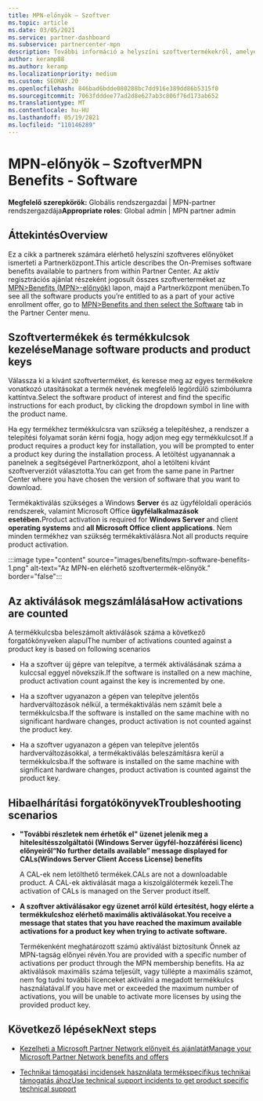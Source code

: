 ```yaml
---
title: MPN-előnyök – Szoftver
ms.topic: article
ms.date: 03/05/2021
ms.service: partner-dashboard
ms.subservice: partnercenter-mpn
description: További információ a helyszíni szoftvertermékekről, amelyek Microsoft Partner Network (MPN) előnyei
author: keramp88
ms.author: keramp
ms.localizationpriority: medium
ms.custom: SEOMAY.20
ms.openlocfilehash: 846bad6bdde080288bc7dd916e389dd86b5315f0
ms.sourcegitcommit: 7063fdddee77ad2d8e627ab3c806f76d173ab652
ms.translationtype: MT
ms.contentlocale: hu-HU
ms.lasthandoff: 05/19/2021
ms.locfileid: "110146289"
---
```

# <a name="mpn-benefits---software"></a><span data-ttu-id="2b561-103">MPN-előnyök – Szoftver</span><span class="sxs-lookup"><span data-stu-id="2b561-103">MPN Benefits - Software</span></span>

<span data-ttu-id="2b561-104">**Megfelelő szerepkörök:** Globális rendszergazdai | MPN-partner rendszergazdája</span><span class="sxs-lookup"><span data-stu-id="2b561-104">**Appropriate roles**: Global admin | MPN partner admin</span></span>

## <a name="overview"></a><span data-ttu-id="2b561-105">Áttekintés</span><span class="sxs-lookup"><span data-stu-id="2b561-105">Overview</span></span>

<span data-ttu-id="2b561-106">Ez a cikk a partnerek számára elérhető helyszíni szoftveres előnyöket ismerteti a Partnerközpont.</span><span class="sxs-lookup"><span data-stu-id="2b561-106">This article describes the On-Premises software benefits available to partners from within Partner Center.</span></span> <span data-ttu-id="2b561-107">Az aktív regisztrációs ajánlat részeként jogosult összes szoftverterméket az  [MPN>Benefits (MPN>-előnyök)](https://partner.microsoft.com/dashboard/mpn/membership/benefits/software) lapon, majd a Partnerközpont menüben.</span><span class="sxs-lookup"><span data-stu-id="2b561-107">To see all the software products you’re entitled to as a part of your active enrollment offer, go to  [MPN>Benefits and then select the Software](https://partner.microsoft.com/dashboard/mpn/membership/benefits/software) tab in the Partner Center menu.</span></span>  

## <a name="manage-software-products-and-product-keys"></a><span data-ttu-id="2b561-108">Szoftvertermékek és termékkulcsok kezelése</span><span class="sxs-lookup"><span data-stu-id="2b561-108">Manage software products and product keys</span></span>

<span data-ttu-id="2b561-109">Válassza ki a kívánt szoftverterméket, és keresse meg az egyes termékekre vonatkozó utasításokat a termék nevének megfelelő legördülő szimbólumra kattintva.</span><span class="sxs-lookup"><span data-stu-id="2b561-109">Select the software product of  interest and find the specific instructions for each product, by clicking the dropdown symbol in line with the product name.</span></span>

<span data-ttu-id="2b561-110">Ha egy termékhez termékkulcsra van szükség a telepítéshez, a rendszer a telepítési folyamat során kérni fogja, hogy adjon meg egy termékkulcsot.</span><span class="sxs-lookup"><span data-stu-id="2b561-110">If a product requires a product key for installation, you will be prompted to enter a product key during the installation process.</span></span> <span data-ttu-id="2b561-111">A letöltést ugyanannak a panelnek a segítségével Partnerközpont, ahol a letölteni kívánt szoftververziót választotta.</span><span class="sxs-lookup"><span data-stu-id="2b561-111">You can get from the same pane in Partner Center where you have chosen the version of software that you want to download.</span></span>

<span data-ttu-id="2b561-112">Termékaktiválás szükséges a Windows  **Server** és az ügyféloldali operációs rendszerek, valamint Microsoft Office **ügyfélalkalmazások esetében.**</span><span class="sxs-lookup"><span data-stu-id="2b561-112">Product activation is required for **Windows Server** and client **operating systems** and **all Microsoft Office client applications**.</span></span> <span data-ttu-id="2b561-113">Nem minden termékhez van szükség termékaktiválásra.</span><span class="sxs-lookup"><span data-stu-id="2b561-113">Not all products require product activation.</span></span>

:::image type="content" source="images/benefits/mpn-software-benefits-1.png" alt-text="Az MPN-en elérhető szoftvertermék-előnyök." border="false":::

## <a name="how-activations-are-counted"></a><span data-ttu-id="2b561-115">Az aktiválások megszámlálása</span><span class="sxs-lookup"><span data-stu-id="2b561-115">How activations are counted</span></span>

<span data-ttu-id="2b561-116">A termékkulcsba beleszámolt aktiválások száma a következő forgatókönyveken alapul</span><span class="sxs-lookup"><span data-stu-id="2b561-116">The number of activations counted against a product key is based on following scenarios</span></span>

- <span data-ttu-id="2b561-117">Ha a szoftver új gépre van telepítve, a termék aktiválásának száma a kulccsal eggyel növekszik.</span><span class="sxs-lookup"><span data-stu-id="2b561-117">If the software is installed on a new machine, product activation count against the key is incremented by one.</span></span>
 
- <span data-ttu-id="2b561-118">Ha a szoftver ugyanazon a gépen van telepítve jelentős hardverváltozások nélkül, a termékaktiválás nem számít bele a termékkulcsba.</span><span class="sxs-lookup"><span data-stu-id="2b561-118">If the software is installed on the same machine with no significant hardware changes, product activation is not counted against the product key.</span></span>

- <span data-ttu-id="2b561-119">Ha a szoftver ugyanazon a gépen van telepítve jelentős hardverváltozásokkal, a termékaktiválás beleszámításra kerül a termékkulcsba.</span><span class="sxs-lookup"><span data-stu-id="2b561-119">If the software is installed on the same machine with significant hardware changes, product activation is counted against the product key.</span></span>

## <a name="troubleshooting-scenarios"></a><span data-ttu-id="2b561-120">Hibaelhárítási forgatókönyvek</span><span class="sxs-lookup"><span data-stu-id="2b561-120">Troubleshooting scenarios</span></span>

- <span data-ttu-id="2b561-121">**"További részletek nem érhetők el" üzenet jelenik meg a hitelesítésszolgáltatói (Windows Server ügyfél-hozzáférési licenc) előnyeiről**</span><span class="sxs-lookup"><span data-stu-id="2b561-121">**“No further details available” message displayed for CALs(Windows Server Client Access License) benefits**</span></span>

    <span data-ttu-id="2b561-122">A CAL-ek nem letölthető termékek.</span><span class="sxs-lookup"><span data-stu-id="2b561-122">CALs are not a downloadable product.</span></span> <span data-ttu-id="2b561-123">A CAL-ek aktiválását maga a kiszolgálótermék kezeli.</span><span class="sxs-lookup"><span data-stu-id="2b561-123">The activation of CALs is managed on the Server product itself.</span></span>

- <span data-ttu-id="2b561-124">**A szoftver aktiválásakor egy üzenet arról küld értesítést, hogy elérte a termékkulcshoz elérhető maximális aktiválásokat.**</span><span class="sxs-lookup"><span data-stu-id="2b561-124">**You receive a message that states that you have reached the maximum available activations for a product key when trying to activate software.**</span></span>

    <span data-ttu-id="2b561-125">Termékenként meghatározott számú aktiválást biztosítunk Önnek az MPN-tagság előnyei révén.</span><span class="sxs-lookup"><span data-stu-id="2b561-125">You are provided with a specific number of activations per product through the MPN membership benefits.</span></span> <span data-ttu-id="2b561-126">Ha az aktiválások maximális száma teljesült, vagy túllépte a maximális számot, nem fog tudni további licenceket aktiválni a megadott termékkulcs használatával.</span><span class="sxs-lookup"><span data-stu-id="2b561-126">If you have met or exceeded the maximum number of activations, you will be unable to activate more licenses by using the provided product key.</span></span>


 ## <a name="next-steps"></a><span data-ttu-id="2b561-127">Következő lépések</span><span class="sxs-lookup"><span data-stu-id="2b561-127">Next steps</span></span>

- [<span data-ttu-id="2b561-128">Kezelheti a Microsoft Partner Network előnyeit és ajánlatát</span><span class="sxs-lookup"><span data-stu-id="2b561-128">Manage your Microsoft Partner Network benefits and offers</span></span>](manage-your-partner-network-benefits.md)

- [<span data-ttu-id="2b561-129">Technikai támogatási incidensek használata termékspecifikus technikai támogatás ához</span><span class="sxs-lookup"><span data-stu-id="2b561-129">Use technical support incidents to get product specific technical support</span></span>](mpn-benefits-technical-support.md)



